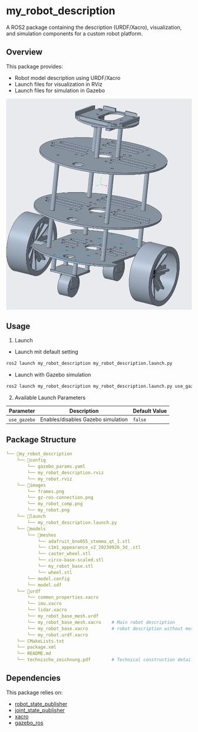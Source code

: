 # my_robot_description

A ROS2 package containing the description (URDF/Xacro), visualization, and simulation components for a custom robot platform.


## Overview

This package provides:

- Robot model description using URDF/Xacro
- Launch files for visualization in RViz
- Launch files for simulation in Gazebo

![My Robot Model](images/my_robot.png "My Robot")

## Usage
  1. Launch

- Launch mit default setting
```bash
ros2 launch my_robot_description my_robot_description.launch.py
```
- Launch with Gazebo simulation
```bash
ros2 launch my_robot_description my_robot_description.launch.py use_gazebo:=true
```

  2. Available Launch Parameters

| Parameter                | Description                                      | Default Value     |
|--------------------------|--------------------------------------------------|-------------------|
| `use_gazebo`             | Enables/disables  Gazebo simulation              | `false`           |

## Package Structure

```yaml
└── 📁my_robot_description
    └── 📁config
        └── gazebo_params.yaml
        └── my_robot_description.rviz
        └── my_robot.rviz
    └── 📁images
        └── frames.png
        └── gz-ros-connection.png
        └── my_robot_comp.png
        └── my_robot.png
    └── 📁launch
        └── my_robot_description.launch.py
    └── 📁models
        └── 📁meshes
            └── adafruit_bno055_stemma_qt_1.stl
            └── c1m1_appearance_v2_20230926_3d_.stl
            └── caster_wheel.stl
            └── circo-base-scaled.stl
            └── my_robot_base.stl
            └── wheel.stl
        └── model.config
        └── model.sdf
    └── 📁urdf
        └── common_properties.xacro
        └── imu.xacro
        └── lidar.xacro
        └── my_robot_base_mesh.urdf
        └── my_robot_base_mesh.xacro    # Main robot description
        └── my_robot_base.xacro         # robot description without meshes
        └── my_robot.urdf.xacro
    └── CMakeLists.txt
    └── package.xml
    └── README.md
    └── technische_zeichnung.pdf        # Technical construction details of the robot
```


## Dependencies

This package relies on:

- [robot_state_publisher](https://github.com/ros/robot_state_publisher)
- [joint_state_publisher](https://github.com/ros/joint_state_publisher)
- [xacro](http://wiki.ros.org/xacro)
- [gazebo_ros](https://github.com/ros-simulation/gazebo_ros_pkgs)




